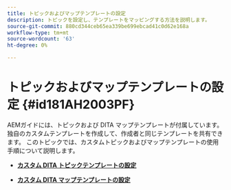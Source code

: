 ```yaml
---
title: トピックおよびマップテンプレートの設定
description: トピックを設定し、テンプレートをマッピングする方法を説明します。
source-git-commit: 880cd344ceb65ea339be699ebcad41c0d62e168a
workflow-type: tm+mt
source-wordcount: '63'
ht-degree: 0%

---
```


# トピックおよびマップテンプレートの設定 {#id181AH2003PF}

AEMガイドには、トピックおよび DITA マップテンプレートが付属しています。 独自のカスタムテンプレートを作成して、作成者と同じテンプレートを共有できます。 このトピックでは、カスタムトピックおよびマップテンプレートの使用手順について説明します。

- **[カスタム DITA トピックテンプレートの設定](conf-template-tags-custom-dita-topic-template.md)**

- **[カスタム DITA マップテンプレートの設定](conf-template-tags-custom-dita-map-templates.md)**
